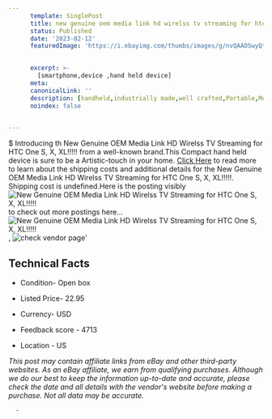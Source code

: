 ```yaml
---
      template: SinglePost
      title: new genuine oem media link hd wirelss tv streaming for htc one s x xl 
      status: Published
      date: '2023-02-12'
      featuredImage: 'https://i.ebayimg.com/thumbs/images/g/nvQAAOSwyQtV5pav/s-l225.jpg'
       

      excerpt: >-
        [smartphone,device ,hand held device]
      meta:
      canonicalLink: ''
      description: [handheld,industrially made,well crafted,Portable,Mobile,Compact,Convenient,Lightweight,Maneuverable,Man-portable,Miniature,Carriable,Hand-held,Light,Holdable,Transportable,Mobile device,Pocket-sized,On-the-go,Wireless,Cordless,Compact size,Convenient size, smartphone,device ,hand held device]
      noindex: false
      

---
```

$
      Introducing th New Genuine OEM Media Link HD Wirelss TV Streaming for HTC One S, X, XL!!!!! from a well-known brand.This Compact hand held device is sure to be a Artistic-touch in your home. [Click Here](https://www.ebay.com/itm/201458744030?hash=item2ee7e07ade%3Ag%3AnvQAAOSwyQtV5pav&mkevt=1&mkcid=1&mkrid=711-53200-19255-0&campid=%253CePNCampaignId%253E&customid=%253CreferenceId%253E&toolid=10049) to read more to learn about the shipping costs and additional details for the New Genuine OEM Media Link HD Wirelss TV Streaming for HTC One S, X, XL!!!!!. Shipping cost is undefined.Here is the posting visibly ![New Genuine OEM Media Link HD Wirelss TV Streaming for HTC One S, X, XL!!!!!](https://i.ebayimg.com/thumbs/images/g/nvQAAOSwyQtV5pav/s-l225.jpg) to check out more postings here... ![New Genuine OEM Media Link HD Wirelss TV Streaming for HTC One S, X, XL!!!!!](https://i.ebayimg.com/images/g/nvQAAOSwyQtV5pav/s-l1200.jpg), ![check vendor page](https://origin-galleryplus.ebayimg.com/ws/web/201458744030_2_0_1/225x225.jpg,https://origin-galleryplus.ebayimg.com/ws/web/201458744030_3_0_1/225x225.jpg,https://origin-galleryplus.ebayimg.com/ws/web/201458744030_4_0_1/225x225.jpg,https://origin-galleryplus.ebayimg.com/ws/web/201458744030_5_0_1/225x225.jpg)'

      

 ## Technical Facts 



     
      

 - Condition- Open box 


      

 - Listed Price- 22.95 


      

 - Currency- USD 


      

 - Feedback score - 4713 


      

 - Location - US 


      
      

 *_This post may contain affiliate links from eBay and other third-party websites. As an eBay affiliate, we earn from qualifying purchases. Although we do our best to keep the information up-to-date and accurate, please check the date and all details with the vendor's website before making a purchase. Not all data may be accurate._*




      -

